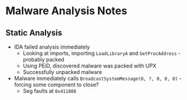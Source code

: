 # Malware Analysis Notes

## Static Analysis
- IDA failed analysis immediately
  - Looking at imports, importing `LoadLibraryA` and `GetProcAddress` - probably packed
  - Using PEiD, discovered malware was packed with UPX
  - Successfully unpacked malware
- Malware immediately calls `BroadcastSystemMessage(0, ?, 0, 0, 0)` - forcing some component to close?
  - Seg faults at `0x411808`
